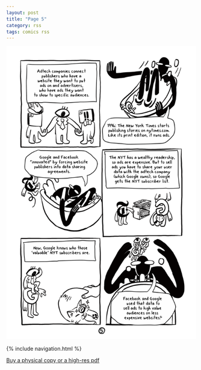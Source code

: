 ```yaml
---
layout: post
title: "Page 5"
category: rss
tags: comics rss
---
```


![Cover](/assets/riprss/6.png)

{% include navigation.html %}

[Buy a physical copy ](https://audmcname.bigcartel.com)[or a high-res pdf](https://audmcname.itch.io)
